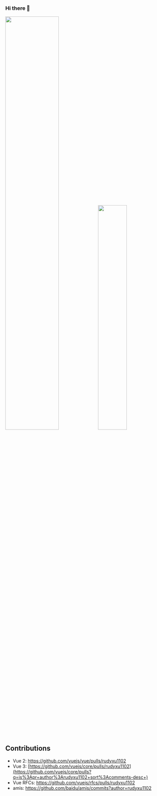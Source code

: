 ### Hi there 👋

<img align="" width="57.5%" src="https://github-readme-stats-fork-alpha.vercel.app/api?username=rudyxu1102&hide_title=true&hide_border=true&show_icons=true&include_all_commits=true&line_height=21&border_radius=0&title_color=41b883&icon_color=41b883&text_color=959598&bg_color=9ca3af00" /><img align="" width="42.4%" src="https://github-readme-stats-fork-alpha.vercel.app/api/top-langs/?username=rudyxu1102&hide_title=true&hide_border=true&layout=compact&border_radius=0&title_color=41b883&icon_color=41b883&text_color=959598&bg_color=9ca3af00" />

## Contributions
- Vue 2: https://github.com/vuejs/vue/pulls/rudyxu1102
- Vue 3: [https://github.com/vuejs/core/pulls/rudyxu1102](https://github.com/vuejs/core/pulls?q=is%3Apr+author%3Arudyxu1102+sort%3Acomments-desc+)
- Vue RFCs: https://github.com/vuejs/rfcs/pulls/rudyxu1102
- amis: https://github.com/baidu/amis/commits?author=rudyxu1102
